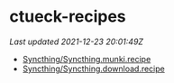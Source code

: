 # ctueck-recipes

_Last updated 2021-12-23 20:01:49Z_

- [Syncthing/Syncthing.munki.recipe](/autopkg-dupe-tracker/ctueck-recipes/Syncthing/Syncthing.munki.recipe)
- [Syncthing/Syncthing.download.recipe](/autopkg-dupe-tracker/ctueck-recipes/Syncthing/Syncthing.download.recipe)